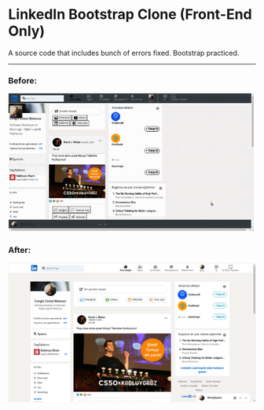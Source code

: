 # LinkedIn Bootstrap Clone (Front-End Only)
A source code that includes bunch of errors fixed. Bootstrap practiced.

---
### Before:
![index](/BOOTSTRAP/hw3-bootstraplinkedinclone/broken.png "Code with errors")

### After:
![index](/BOOTSTRAP/hw3-bootstraplinkedinclone/fixed.png "Fixed Code")
